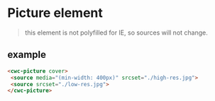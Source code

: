 # Picture element

> this element is not polyfilled for IE, so sources will not change.

## example
```html
<cwc-picture cover>
 <source media="(min-width: 400px)" srcset="./high-res.jpg">
 <source srcset="./low-res.jpg">
</cwc-picture>
````